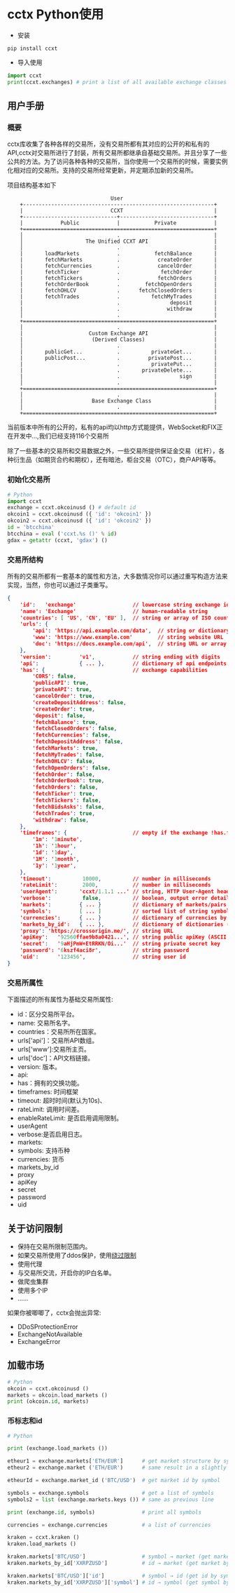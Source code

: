 # cctx Python使用

- 安装

```shell
pip install ccxt
```

- 导入使用

```python
import ccxt
print(ccxt.exchanges) # print a list of all available exchange classes
```

## 用户手册

### 概要

cctx库收集了各种各样的交易所，没有交易所都有其对应的公开的和私有的API,cctx对交易所进行了封装，所有交易所都继承自基础交易所。并且分享了一些公共的方法。为了访问各种各种的交易所，当你使用一个交易所的时候，需要实例化相对应的交易所。支持的交易所经常更新，并定期添加新的交易所。 

项目结构基本如下

```
                                 User
    +-------------------------------------------------------------+
    |                            CCXT                             |
    +------------------------------+------------------------------+
    |            Public            |           Private            |
    +=============================================================+
    │                              .                              |
    │                    The Unified CCXT API                     |
    │                              .                              |
    |       loadMarkets            .           fetchBalance       |
    |       fetchMarkets           .            createOrder       |
    |       fetchCurrencies        .            cancelOrder       |
    |       fetchTicker            .             fetchOrder       |
    |       fetchTickers           .            fetchOrders       |
    |       fetchOrderBook         .        fetchOpenOrders       |
    |       fetchOHLCV             .      fetchClosedOrders       |
    |       fetchTrades            .          fetchMyTrades       |
    |                              .                deposit       |
    |                              .               withdraw       |
    │                              .                              |
    +=============================================================+
    │                              .                              |
    |                     Custom Exchange API                     |
    |                      (Derived Classes)                      |
    │                              .                              |
    |       publicGet...           .          privateGet...       |
    |       publicPost...          .         privatePost...       |
    |                              .          privatePut...       |
    |                              .       privateDelete...       |
    |                              .                   sign       |
    │                              .                              |
    +=============================================================+
    │                              .                              |
    |                      Base Exchange Class                    |
    │                              .                              |
    +=============================================================+
```

当前版本中所有的公开的，私有的api均以http方式能提供，WebSocket和FIX正在开发中...,我们已经支持116个交易所

除了一些基本的交易所和交易数据之外，一些交易所提供保证金交易（杠杆），各种衍生品（如期货合约和期权），还有暗池，柜台交易（OTC），商户API等等。

### 初始化交易所

 ```python
# Python
import ccxt
exchange = ccxt.okcoinusd () # default id
okcoin1 = ccxt.okcoinusd ({ 'id': 'okcoin1' })
okcoin2 = ccxt.okcoinusd ({ 'id': 'okcoin2' })
id = 'btcchina'
btcchina = eval ('ccxt.%s ()' % id)
gdax = getattr (ccxt, 'gdax') ()
 ```

### 交易所结构

所有的交易所都有一套基本的属性和方法，大多数情况你可以通过重写构造方法来实现，当然，你也可以通过子类重写。

```json
{
    'id':   'exchange'                  // lowercase string exchange id
    'name': 'Exchange'                  // human-readable string
    'countries': [ 'US', 'CN', 'EU' ],  // string or array of ISO country codes
    'urls': {
        'api': 'https://api.example.com/data',  // string or dictionary of base API URLs
        'www': 'https://www.example.com'        // string website URL
        'doc': 'https://docs.example.com/api',  // string URL or array of URLs
    },
    'version':         'v1',            // string ending with digits
    'api':             { ... },         // dictionary of api endpoints
    'has': {                            // exchange capabilities
        'CORS': false,
        'publicAPI': true,
        'privateAPI': true,
        'cancelOrder': true,
        'createDepositAddress': false,
        'createOrder': true,
        'deposit': false,
        'fetchBalance': true,
        'fetchClosedOrders': false,
        'fetchCurrencies': false,
        'fetchDepositAddress': false,
        'fetchMarkets': true,
        'fetchMyTrades': false,
        'fetchOHLCV': false,
        'fetchOpenOrders': false,
        'fetchOrder': false,
        'fetchOrderBook': true,
        'fetchOrders': false,
        'fetchTicker': true,
        'fetchTickers': false,
        'fetchBidsAsks': false,
        'fetchTrades': true,
        'withdraw': false,
    },
    'timeframes': {                     // empty if the exchange !has.fetchOHLCV
        '1m': '1minute',
        '1h': '1hour',
        '1d': '1day',
        '1M': '1month',
        '1y': '1year',
    },
    'timeout':          10000,          // number in milliseconds
    'rateLimit':        2000,           // number in milliseconds
    'userAgent':       'ccxt/1.1.1 ...' // string, HTTP User-Agent header
    'verbose':          false,          // boolean, output error details
    'markets':         { ... }          // dictionary of markets/pairs by symbol
    'symbols':         [ ... ]          // sorted list of string symbols (traded pairs)
    'currencies':      { ... }          // dictionary of currencies by currency code
    'markets_by_id':   { ... },         // dictionary of dictionaries (markets) by id
    'proxy': 'https://crossorigin.me/', // string URL
    'apiKey':   '92560ffae9b8a0421...', // string public apiKey (ASCII, hex, Base64, ...)
    'secret':   '9aHjPmW+EtRRKN/Oi...'  // string private secret key
    'password': '6kszf4aci8r',          // string password
    'uid':      '123456',               // string user id
}
```

### 交易所属性

下面描述的所有属性为基础交易所属性:

- id：区分交易所平台。
- name: 交易所名字。
- countries：交易所所在国家。
- urls['api']：交易所API数组。
- urls['www']:交易所主页。
- urls['doc']：API文档链接。
- version: 版本。
- api: 
- has：拥有的交换功能。
- timeframes: 时间框架
- timeout: 超时时间(默认为10s)、
- rateLimit: 调用时间差。
- enableRateLimit: 是否启用调用限制。
- userAgent 
- verbose:是否启用日志。
- markets: 
- symbols: 支持币种
- currencies: 货币
- markets_by_id 
- proxy 
- apiKey 
- secret 
- password 
- uid 

## 关于访问限制

- 保持在交易所限制范围内。
- 如果交易所使用了ddos保护，使用[绕过限制](https://github.com/ccxt/ccxt/blob/master/examples/py/bypass-cloudflare.py)
- 使用代理
- 与交易所交流，开启你的IP白名单。
- 做爬虫集群
- 使用多个IP
- ......

如果你被唧唧了，cctx会抛出异常:

- DDoSProtectionError
- ExchangeNotAvailable
- ExchangeError

## 加载市场

```python
# Python
okcoin = ccxt.okcoinusd ()
markets = okcoin.load_markets ()
print (okcoin.id, markets)
```

### 币标志和id

```python
# Python

print (exchange.load_markets ())

etheur1 = exchange.markets['ETH/EUR']      # get market structure by symbol
etheur2 = exchange.market ('ETH/EUR')      # same result in a slightly different way

etheurId = exchange.market_id ('BTC/USD')  # get market id by symbol

symbols = exchange.symbols                 # get a list of symbols
symbols2 = list (exchange.markets.keys ()) # same as previous line

print (exchange.id, symbols)               # print all symbols

currencies = exchange.currencies           # a list of currencies

kraken = ccxt.kraken ()
kraken.load_markets ()

kraken.markets['BTC/USD']                  # symbol → market (get market by symbol)
kraken.markets_by_id['XXRPZUSD']           # id → market (get market by id)

kraken.markets['BTC/USD']['id']            # symbol → id (get id by symbol)
kraken.markets_by_id['XXRPZUSD']['symbol'] # id → symbol (get symbol by id)
```

